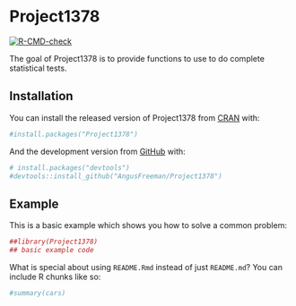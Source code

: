 
<!-- README.md is generated from README.Rmd. Please edit that file -->

# Project1378

<!-- badges: start -->

[![R-CMD-check](https://github.com/AngusFreeman/Project1378/workflows/R-CMD-check/badge.svg)](https://github.com/AngusFreeman/Project1378/actions)
<!-- badges: end -->

The goal of Project1378 is to provide functions to use to do complete
statistical tests.

## Installation

You can install the released version of Project1378 from
[CRAN](https://CRAN.R-project.org) with:

``` r
#install.packages("Project1378")
```

And the development version from [GitHub](https://github.com/) with:

``` r
# install.packages("devtools")
#devtools::install_github("AngusFreeman/Project1378")
```

## Example

This is a basic example which shows you how to solve a common problem:

``` r
##library(Project1378)
## basic example code
```

What is special about using `README.Rmd` instead of just `README.md`?
You can include R chunks like so:

``` r
#summary(cars)
```
